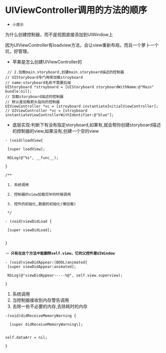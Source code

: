 # UIViewController调用的方法的顺序
- `小提示`

 为什么创建控制器，而不是视图直接添加到UIWindow上
 
 因为UIViewController有loadview方法，会让view重新布局，而且一个萝卜一个坑，好管理。
 
- 苹果是怎么创建UIViewController的
```
 // 2.加载main.storyboard,创建main.storyboard描述的控制器
// UIStoryboard专门用来加载stroyboard
// name:storyboard名称不需要后缀
UIStoryboard *stroyboard = [UIStoryboard storyboardWithName:@"Main" bundle:nil];
// 加载storyboard描述的控制器
// 默认是加载箭头指向的控制器
UIViewController *vc = [stroyboard instantiateInitialViewController];
// UIViewController *vc = [stroyboard instantiateViewControllerWithIdentifier:@"blue"];
```

- 底层实现:判断下有没有指定storyboard,如果有,就会帮你创建storyboard描述的控制器的view,如果没有,创建一个空的view

```
- (void)loadView{

 [super loadView];

 NSLog(@"%s", __func__);

}
```


```
/**

 1. 系统调用

 2. 控制器的view加载完毕的时候调用

 3. 控件的初始化,数据的初始化(懒加载)

 */

- (void)viewDidLoad {

 [super viewDidLoad];


}
```


－ **`只有在这个方法中能删除self.view，它的父控件是UIWindow`**
```
- (void)viewDidAppear:(BOOL)animated{
 [super viewDidAppear:animated];

 NSLog(@"viewDidAppear-----%@", self.view.superview);

}
```





1. 系统调用
2. 当控制器接收到内存警告调用
3. 去除一些不必要的内存,去除耗时的内存

```
-(void)didReceiveMemoryWarning {

  [super didReceiveMemoryWarning\];


self.dataArr = nil;

}
```

